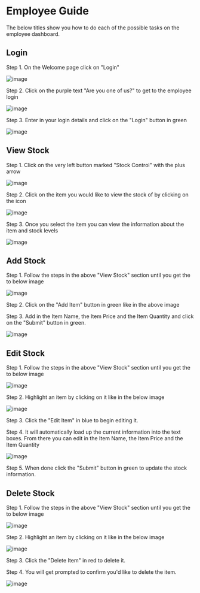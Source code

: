 # Employee Guide

The below titles show you how to do each of the possible tasks on the employee dashboard.

## Login

Step 1. On the Welcome page click on "Login"

![image](https://raw.githubusercontent.com/IAmAndyIE/WeBuildPCs/master/docs/img/employee/Screen%20Shot%202021-04-25%20at%2020.26.13.png?token=ASXKTQP3IEESU4UZXIP77PDAR4AYI)

Step 2. Click on the purple text "Are you one of us?" to get to the employee login

![image](https://raw.githubusercontent.com/IAmAndyIE/WeBuildPCs/master/docs/img/employee/Screen%20Shot%202021-04-25%20at%2020.26.22.png?token=ASXKTQOUHQBFGUM55O4YK2DAR4BII)

Step 3. Enter in your login details and click on the "Login" button in green

![image](https://raw.githubusercontent.com/IAmAndyIE/WeBuildPCs/master/docs/img/employee/Screen%20Shot%202021-04-25%20at%2020.26.40.png?token=ASXKTQJHZNTAATX63LLCSD3AR4CHK)

## View Stock

Step 1. Click on the very left button marked "Stock Control" with the plus arrow

![image](https://raw.githubusercontent.com/IAmAndyIE/WeBuildPCs/master/docs/img/employee/Screen%20Shot%202021-04-25%20at%2020.27.38.png?token=ASXKTQJ5T4XHONVHGRHOXXTAR4CLM)

Step 2. Click on the item you would like to view the stock of by clicking on the icon

![image](https://raw.githubusercontent.com/IAmAndyIE/WeBuildPCs/master/docs/img/employee/Screen%20Shot%202021-04-25%20at%2020.27.47.png?token=ASXKTQI7THMZ22LW26V4GM3AR4EXI)

Step 3. Once you select the item you can view the information about the item and stock levels

![image](https://raw.githubusercontent.com/IAmAndyIE/WeBuildPCs/master/docs/img/employee/Screen%20Shot%202021-04-25%20at%2020.27.58.png?token=ASXKTQN6G4YGRAMVEL3OH2TAR4GQW)

## Add Stock

Step 1. Follow the steps in the above "View Stock" section until you get the to below image

![image](https://raw.githubusercontent.com/IAmAndyIE/WeBuildPCs/master/docs/img/employee/Screen%20Shot%202021-04-25%20at%2020.27.58.png?token=ASXKTQN6G4YGRAMVEL3OH2TAR4GQW)

Step 2. Click on the "Add Item" button in green like in the above image

Step 3. Add in the Item Name, the Item Price and the Item Quantity and click on the "Submit" button in green.

![image](https://raw.githubusercontent.com/IAmAndyIE/WeBuildPCs/master/docs/img/employee/Screen%20Shot%202021-04-25%20at%2020.31.15.png?token=ASXKTQKQVPHUWT4XR7BAKR3AR4HAK)

## Edit Stock

Step 1. Follow the steps in the above "View Stock" section until you get the to below image

![image](https://raw.githubusercontent.com/IAmAndyIE/WeBuildPCs/master/docs/img/employee/Screen%20Shot%202021-04-25%20at%2020.27.58.png?token=ASXKTQN6G4YGRAMVEL3OH2TAR4GQW)

Step 2. Highlight an item by clicking on it like in the below image

![image](https://raw.githubusercontent.com/IAmAndyIE/WeBuildPCs/master/docs/img/employee/Screen%20Shot%202021-04-25%20at%2020.31.30.png?token=ASXKTQOO4OZO2CGIQCQOSA3AR4H6Y)

Step 3. Click the "Edit Item" in blue to begin editing it.

Step 4. It will automatically load up the current information into the text boxes.  From there you can edit in the Item Name, the Item Price and the Item Quantity

![image](https://raw.githubusercontent.com/IAmAndyIE/WeBuildPCs/master/docs/img/employee/Screen%20Shot%202021-04-25%20at%2020.31.44.png?token=ASXKTQI66XUEXYOBEWIZ7M3AR4IFY)

Step 5. When done click the "Submit" button in green to update the stock information.

## Delete Stock

Step 1. Follow the steps in the above "View Stock" section until you get the to below image

![image](https://raw.githubusercontent.com/IAmAndyIE/WeBuildPCs/master/docs/img/employee/Screen%20Shot%202021-04-25%20at%2020.27.58.png?token=ASXKTQN6G4YGRAMVEL3OH2TAR4GQW)

Step 2. Highlight an item by clicking on it like in the below image

![image](https://raw.githubusercontent.com/IAmAndyIE/WeBuildPCs/master/docs/img/employee/Screen%20Shot%202021-04-25%20at%2020.31.30.png?token=ASXKTQOO4OZO2CGIQCQOSA3AR4H6Y)

Step 3. Click the "Delete Item" in red to delete it.

Step 4. You will get prompted to confirm you'd like to delete the item.

![image](https://raw.githubusercontent.com/IAmAndyIE/WeBuildPCs/master/docs/img/employee/Screen%20Shot%202021-04-25%20at%2020.32.07.png?token=ASXKTQPDOOOC2TX7LKTY4D3AR4IOI)
